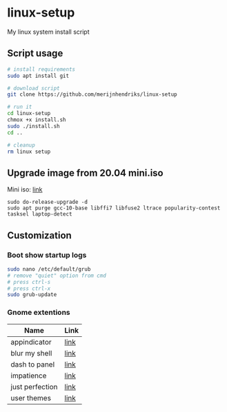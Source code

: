 # linux-setup

My linux system install script

## Script usage

```sh
# install requirements
sudo apt install git

# download script
git clone https://github.com/merijnhendriks/linux-setup

# run it
cd linux-setup
chmox +x install.sh
sudo ./install.sh
cd ..

# cleanup
rm linux setup
```

## Upgrade image from 20.04 mini.iso

Mini iso: [link](https://mirrors.edge.kernel.org/ubuntu/dists/focal/main/installer-amd64/current/legacy-images/netboot)

```
sudo do-release-upgrade -d
sudo apt purge gcc-10-base libffi7 libfuse2 ltrace popularity-contest tasksel laptop-detect
```

## Customization

### Boot show startup logs

```sh
sudo nano /etc/default/grub
# remove "quiet" option from cmd
# press ctrl-s
# press ctrl-x
sudo grub-update
```

### Gnome extentions

**Name**          | **Link**
----------------- | -----------------------------------------------------------------------
appindicator      | [link](https://extensions.gnome.org/extension/615/appindicator-support)
blur my shell     | [link](https://extensions.gnome.org/extension/3193/blur-my-shell)
dash to panel     | [link](https://extensions.gnome.org/extension/1160/dash-to-panel)
impatience        | [link](https://extensions.gnome.org/extension/277/impatience)
just perfection   | [link](https://extensions.gnome.org/extension/3843/just-perfection)
user themes       | [link](https://extensions.gnome.org/extension/19/user-themes)
